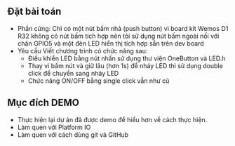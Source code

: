## Đặt bài toán 

- Phần cứng: Chỉ có một nút bấm nhả (push button) vì board kit Wemos D1 R32 không có nút bấm tích hợp nên tôi sử dụng nút bấm ngoài nối với chân GPIO5 và một đèn LED hiển thị tích hợp sẵn trên dev board
- Yêu cầu Viết chương trình có chức năng sau:
    + Điều khiển LED bằng nút nhấn sử dụng thư viện OneButton và LED.h 
    + Thay vì bấm nút và giữ lâu (hơn 1s) để nháy LED thì sử dụng double click để chuyển sang nháy LED
    + Chức năng ON/OFF bằng single click vẫn như cũ


## Mục đích DEMO

- Thực hiện lại dự án đã được demo để hiểu hơn về cách thực hiện.
- Làm quen với Platform IO
- Làm quen với cách dùng git và GitHub


